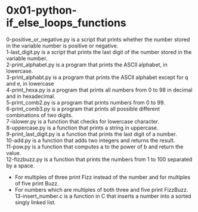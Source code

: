 <h1>0x01-python-if_else_loops_functions</h1>

0-positive_or_negative.py is a script that prints whether the number stored in the variable number is positive or negative.<br />
1-last_digit.py is a script that prints the last digit of the number stored in the variable number.<br />
2-print_alphabet.py is a program that prints the ASCII alphabet, in lowercase.<br />
3-print_alphabt.py is a program that prints the ASCII alphabet except for q and e, in lowercase<br />
4-print_hexa.py is a program that prints all numbers from 0 to 98 in decimal and in hexadecimal.<br />
5-print_comb2.py is a program that prints numbers from 0 to 99.<br />
6-print_comb3.py is a program that prints all possible different combinations of two digits.<br />
7-islower.py is a function that checks for lowercase character.<br />
8-uppercase.py is a function that prints a string in uppercase.<br />
9-print_last_digit.py is a function that prints the last digit of a number.<br />
10-add.py is a function that adds two integers and returns the result.<br />
11-pow.py is a function that computes a to the power of b and return the value.<br />
12-fizzbuzz.py is a function that prints the numbers from 1 to 100 separated by a space.<br />
* For multiples of three print Fizz instead of the number and for multiples of five print Buzz.
* For numbers which are multiples of both three and five print FizzBuzz.
13-insert_number.c is a function in C that inserts a number into a sorted singly linked list.<br />
